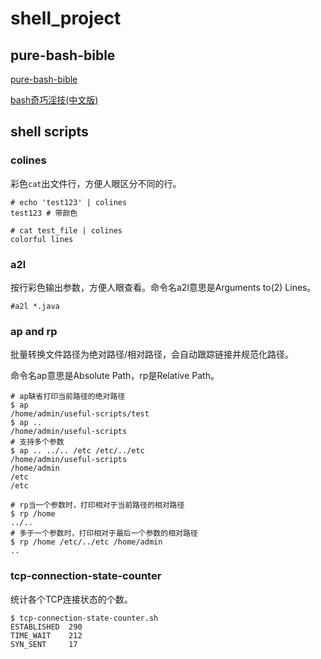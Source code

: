 # shell_project

## pure-bash-bible

[pure-bash-bible](https://github.com/dylanaraps/pure-bash-bible)

[bash奇巧淫技(中文版)](https://github.com/A-BenMao/pure-bash-bible-zh_CN)

## shell scripts

### colines

彩色`cat`出文件行，方便人眼区分不同的行。

```
# echo 'test123' | colines
test123 # 带颜色

# cat test_file | colines
colorful lines
```

### a2l

按行彩色输出参数，方便人眼查看。命令名a2l意思是Arguments to(2) Lines。

```
#a2l *.java
```

### ap and rp

批量转换文件路径为绝对路径/相对路径，会自动跟踪链接并规范化路径。

命令名ap意思是Absolute Path，rp是Relative Path。

```
# ap缺省打印当前路径的绝对路径
$ ap
/home/admin/useful-scripts/test
$ ap ..
/home/admin/useful-scripts
# 支持多个参数
$ ap .. ../.. /etc /etc/../etc
/home/admin/useful-scripts
/home/admin
/etc
/etc

# rp当一个参数时，打印相对于当前路径的相对路径
$ rp /home
../..
# 多于一个参数时，打印相对于最后一个参数的相对路径
$ rp /home /etc/../etc /home/admin
..
```

### tcp-connection-state-counter

统计各个TCP连接状态的个数。

```
$ tcp-connection-state-counter.sh
ESTABLISHED  290
TIME_WAIT    212
SYN_SENT     17
```

